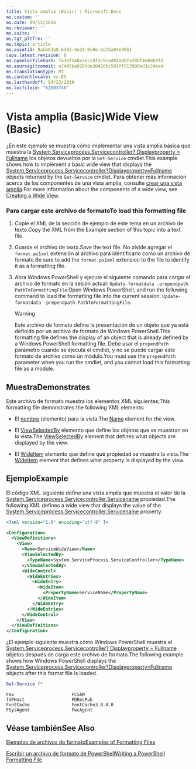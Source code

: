 ```yaml
---
title: Vista amplia (Basic) | Microsoft Docs
ms.custom: ''
ms.date: 09/13/2016
ms.reviewer: ''
ms.suite: ''
ms.tgt_pltfrm: ''
ms.topic: article
ms.assetid: 9abb63b8-6d02-4e24-9c0e-2d15a04e9051
caps.latest.revision: 8
ms.openlocfilehash: 7a36f548a3eccdf2c9cad04a8bfe28bf4e8d6dfd
ms.sourcegitcommit: e7445ba8203da304286c591ff513900ad1c244a4
ms.translationtype: MT
ms.contentlocale: es-ES
ms.lasthandoff: 04/23/2019
ms.locfileid: "62083746"
---
```

# <a name="wide-view-basic"></a><span data-ttu-id="da732-102">Vista amplia (Basic)</span><span class="sxs-lookup"><span data-stu-id="da732-102">Wide View (Basic)</span></span>

<span data-ttu-id="da732-103">¿En este ejemplo se muestra cómo implementar una vista amplia básica que muestra la [System.Serviceprocess.Servicecontroller? Displayproperty = Fullname](/dotnet/api/System.ServiceProcess.ServiceController) los objetos devueltos por la `Get-Service` cmdlet.</span><span class="sxs-lookup"><span data-stu-id="da732-103">This example shows how to implement a basic wide view that displays the [System.Serviceprocess.Servicecontroller?Displayproperty=Fullname](/dotnet/api/System.ServiceProcess.ServiceController) objects returned by the `Get-Service` cmdlet.</span></span> <span data-ttu-id="da732-104">Para obtener más información acerca de los componentes de una vista amplia, consulte [crear una vista amplia](./creating-a-wide-view.md).</span><span class="sxs-lookup"><span data-stu-id="da732-104">For more information about the components of a wide view, see [Creating a Wide View](./creating-a-wide-view.md).</span></span>

### <a name="to-load-this-formatting-file"></a><span data-ttu-id="da732-105">Para cargar este archivo de formato</span><span class="sxs-lookup"><span data-stu-id="da732-105">To load this formatting file</span></span>

1. <span data-ttu-id="da732-106">Copie el XML de la sección de ejemplo de este tema en un archivo de texto.</span><span class="sxs-lookup"><span data-stu-id="da732-106">Copy the XML from the Example section of this topic into a text file.</span></span>

2. <span data-ttu-id="da732-107">Guarde el archivo de texto.</span><span class="sxs-lookup"><span data-stu-id="da732-107">Save the text file.</span></span> <span data-ttu-id="da732-108">No olvide agregar el `format.ps1xml` extensión al archivo para identificarlo como un archivo de formato.</span><span class="sxs-lookup"><span data-stu-id="da732-108">Be sure to add the `format.ps1xml` extension to the file to identify it as a formatting file.</span></span>

3. <span data-ttu-id="da732-109">Abra Windows PowerShell y ejecute el siguiente comando para cargar el archivo de formato en la sesión actual: `Update-formatdata -prependpath PathToFormattingFile`.</span><span class="sxs-lookup"><span data-stu-id="da732-109">Open Windows PowerShell, and run the following command to load the formatting file into the current session: `Update-formatdata -prependpath PathToFormattingFile`.</span></span>

   > [!WARNING]
   > <span data-ttu-id="da732-110">Este archivo de formato define la presentación de un objeto que ya está definido por un archivo de formato de Windows PowerShell.</span><span class="sxs-lookup"><span data-stu-id="da732-110">This formatting file defines the display of an object that is already defined by a Windows PowerShell formatting file.</span></span> <span data-ttu-id="da732-111">Debe usar el `prependPath` parámetro cuando se ejecuta el cmdlet, y no se puede cargar este formato de archivo como un módulo.</span><span class="sxs-lookup"><span data-stu-id="da732-111">You must use the `prependPath` parameter when you run the cmdlet, and you cannot load this formatting file as a module.</span></span>

## <a name="demonstrates"></a><span data-ttu-id="da732-112">Muestra</span><span class="sxs-lookup"><span data-stu-id="da732-112">Demonstrates</span></span>

<span data-ttu-id="da732-113">Este archivo de formato muestra los elementos XML siguientes:</span><span class="sxs-lookup"><span data-stu-id="da732-113">This formatting file demonstrates the following XML elements:</span></span>

- <span data-ttu-id="da732-114">El [nombre](./name-element-for-view-format.md) (elemento) para la vista.</span><span class="sxs-lookup"><span data-stu-id="da732-114">The [Name](./name-element-for-view-format.md) element for the view.</span></span>

- <span data-ttu-id="da732-115">El [ViewSelectedBy](./viewselectedby-element-format.md) elemento que define los objetos que se muestran en la vista.</span><span class="sxs-lookup"><span data-stu-id="da732-115">The [ViewSelectedBy](./viewselectedby-element-format.md) element that defines what objects are displayed by the view.</span></span>

- <span data-ttu-id="da732-116">El [WideItem](./wideitem-element-for-widecontrol-format.md) elemento que define qué propiedad se muestra la vista.</span><span class="sxs-lookup"><span data-stu-id="da732-116">The [WideItem](./wideitem-element-for-widecontrol-format.md) element that defines what property is displayed by the view.</span></span>

## <a name="example"></a><span data-ttu-id="da732-117">Ejemplo</span><span class="sxs-lookup"><span data-stu-id="da732-117">Example</span></span>

<span data-ttu-id="da732-118">El código XML siguiente define una vista amplia que muestra el valor de la [System.Serviceprocess.Servicecontroller.Servicename](/dotnet/api/System.ServiceProcess.ServiceController.ServiceName) propiedad.</span><span class="sxs-lookup"><span data-stu-id="da732-118">The following XML defines a wide view that displays the value of the [System.Serviceprocess.Servicecontroller.Servicename](/dotnet/api/System.ServiceProcess.ServiceController.ServiceName) property.</span></span>

```xml
<?xml version="1.0" encoding="utf-8" ?>

<Configuration>
  <ViewDefinitions>
    <View>
      <Name>ServiceWideView</Name>
      <ViewSelectedBy>
        <TypeName>System.ServiceProcess.ServiceController</TypeName>
      </ViewSelectedBy>
      <WideControl>
        <WideEntries>
          <WideEntry>
            <WideItem>
              <PropertyName>ServiceName</PropertyName>
            </WideItem>
          </WideEntry>
        </WideEntries>
      </WideControl>
    </View>
  </ViewDefinitions>
</Configuration>
```

<span data-ttu-id="da732-119">¿El ejemplo siguiente muestra cómo Windows PowerShell muestra el [System.Serviceprocess.Servicecontroller? Displayproperty = Fullname](/dotnet/api/System.ServiceProcess.ServiceController) objetos después de carga este archivo de formato.</span><span class="sxs-lookup"><span data-stu-id="da732-119">The following example shows how Windows PowerShell displays the [System.Serviceprocess.Servicecontroller?Displayproperty=Fullname](/dotnet/api/System.ServiceProcess.ServiceController) objects after this format file is loaded.</span></span>

```powershell
Get-Service f*
```

```output
Fax                      FCSAM
fdPHost                  FDResPub
FontCache                FontCache3.0.0.0
FSysAgent                FwcAgent
```

## <a name="see-also"></a><span data-ttu-id="da732-120">Véase también</span><span class="sxs-lookup"><span data-stu-id="da732-120">See Also</span></span>

[<span data-ttu-id="da732-121">Ejemplos de archivos de formato</span><span class="sxs-lookup"><span data-stu-id="da732-121">Examples of Formatting Files</span></span>](./examples-of-formatting-files.md)

[<span data-ttu-id="da732-122">Escribir un archivo de formato de PowerShell</span><span class="sxs-lookup"><span data-stu-id="da732-122">Writing a PowerShell Formatting File</span></span>](./writing-a-powershell-formatting-file.md)
